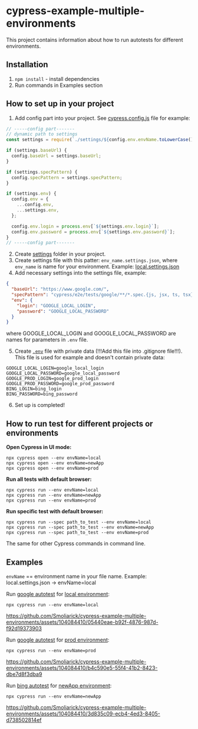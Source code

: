 # cypress-example-multiple-environments

This project contains information about how to run autotests for different environments.

## Installation

1. `npm install` - install dependencies
2. Run commands in Examples section

## How to set up in your project

1. Add config part into your project. See [cypress.config.js](cypress.config.js) file for example:

```js
// -----config part-------
// dynamic path to settings
const settings = require(`./settings/${config.env.envName.toLowerCase()}.settings.json`);

if (settings.baseUrl) {
  config.baseUrl = settings.baseUrl;
}

if (settings.specPattern) {
  config.specPattern = settings.specPattern;
}

if (settings.env) {
  config.env = {
    ...config.env,
    ...settings.env,
  };

  config.env.login = process.env[`${settings.env.login}`];
  config.env.password = process.env[`${settings.env.password}`];
}
// -----config part-------
```

2. Create [settings](settings) folder in your project.
3. Create settings file with this patter: `env_name.settings.json`, where `env_name` is name for your environment. Example: [local.settings.json](settings/local.settings.json)
4. Add necessary settings into the settings file, example:

```json
{
  "baseUrl": "https://www.google.com/",
  "specPattern": "cypress/e2e/tests/google/**/*.spec.{js, jsx, ts, tsx}",
  "env": {
    "login": "GOOGLE_LOCAL_LOGIN",
    "password": "GOOGLE_LOCAL_PASSWORD"
  }
}
```

where GOOGLE_LOCAL_LOGIN and GOOGLE_LOCAL_PASSWORD are names for parameters in `.env` file.

5. Create [`.env`](.env) file with private data (!!!Add this file into .gitignore file!!!). This file is used for example and doesn't contain private data:

```
GOOGLE_LOCAL_LOGIN=google_local_login
GOOGLE_LOCAL_PASSWORD=google_local_password
GOOGLE_PROD_LOGIN=google_prod_login
GOOGLE_PROD_PASSWORD=google_prod_password
BING_LOGIN=bing_login
BING_PASSWORD=bing_password
```

6. Set up is completed!

## How to run test for different projects or environments

**Open Cypress in UI mode:**

```
npx cypress open --env envName=local
npx cypress open --env envName=newApp
npx cypress open --env envName=prod
```

**Run all tests with default browser:**

```
npx cypress run --env envName=local
npx cypress run --env envName=newApp
npx cypress run --env envName=prod
```

**Run specific test with default browser:**

```
npx cypress run --spec path_to_test --env envName=local
npx cypress run --spec path_to_test --env envName=newApp
npx cypress run --spec path_to_test --env envName=prod
```

The same for other Cypress commands in command line.

## Examples

`envName` == environment name in your file name. Example: local.settings.json -> envName=local

Run [google autotest](cypress/e2e/tests/google) for [local environment](settings/local.settings.json):

```
npx cypress run --env envName=local
```


https://github.com/Smoliarick/cypress-example-multiple-environments/assets/104084410/05440eae-b92f-4876-987d-f92d19373903


Run [google autotest](cypress/e2e/tests/google) for [prod environment](settings/prod.settings.json):

```
npx cypress run --env envName=prod
```


https://github.com/Smoliarick/cypress-example-multiple-environments/assets/104084410/b4c590e5-55f4-41b2-8423-dbe7d8f3dba9


Run [bing autotest](cypress/e2e/tests/google) for [newApp environment](settings/newApp.settings.json):

```
npx cypress run --env envName=newApp
```

https://github.com/Smoliarick/cypress-example-multiple-environments/assets/104084410/3d835c09-ecb4-4ed3-8405-d738502814ef



